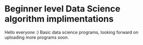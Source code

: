 # Beginner level Data Science algorithm implimentations

Hello everyone :) Basic data science programs, looking forward on uploading more programs soon.
